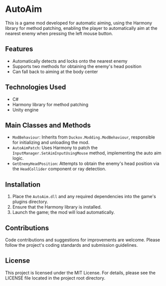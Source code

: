 # AutoAim

This is a game mod developed for automatic aiming, using the Harmony library for method patching, enabling the player to automatically aim at the nearest enemy when pressing the left mouse button.

## Features

- Automatically detects and locks onto the nearest enemy
- Supports two methods for obtaining the enemy's head position
- Can fall back to aiming at the body center

## Technologies Used

- C#
- Harmony library for method patching
- Unity engine

## Main Classes and Methods

- `ModBehaviour`: Inherits from `Duckov.Modding.ModBehaviour`, responsible for initializing and unloading the mod.
- `AutoAimPatch`: Uses Harmony to patch the `InputManager.SetAimInputUsingMouse` method, implementing the auto aim logic.
- `GetEnemyHeadPosition`: Attempts to obtain the enemy's head position via the `HeadCollider` component or ray detection.

## Installation

1. Place the `AutoAim.dll` and any required dependencies into the game's plugins directory.
2. Ensure that the Harmony library is installed.
3. Launch the game; the mod will load automatically.

## Contributions

Code contributions and suggestions for improvements are welcome. Please follow the project's coding standards and submission guidelines.

## License

This project is licensed under the MIT License. For details, please see the LICENSE file located in the project root directory.